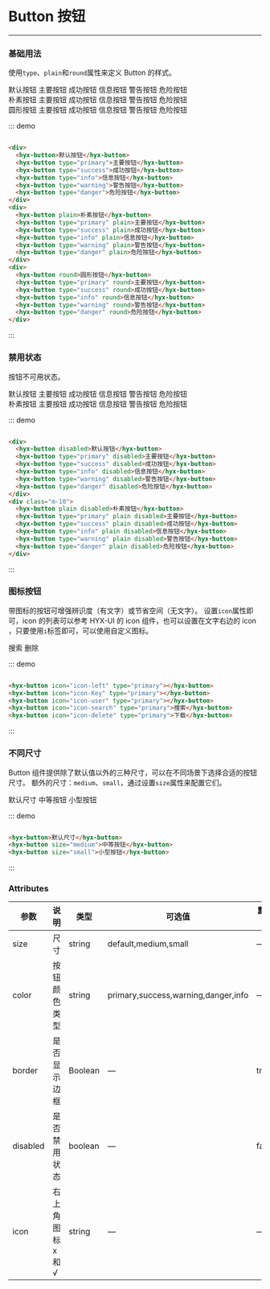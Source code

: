 # Button 按钮
----
### 基础用法
使用```type```、```plain```和```round```属性来定义 Button 的样式。

<div class="demo-block">
  <div>
    <hyx-button>默认按钮</hyx-button>
    <hyx-button type="primary">主要按钮</hyx-button>
    <hyx-button type="success">成功按钮</hyx-button>
    <hyx-button type="info">信息按钮</hyx-button>
    <hyx-button type="warning">警告按钮</hyx-button>
    <hyx-button type="danger">危险按钮</hyx-button>
  </div>
  <div class="m-10">
    <hyx-button plain>朴素按钮</hyx-button>
    <hyx-button type="primary" plain>主要按钮</hyx-button>
    <hyx-button type="success" plain>成功按钮</hyx-button>
    <hyx-button type="info" plain>信息按钮</hyx-button>
    <hyx-button type="warning" plain>警告按钮</hyx-button>
    <hyx-button type="danger" plain>危险按钮</hyx-button>
  </div>
  <div class="m-10">
    <hyx-button round>圆形按钮</hyx-button>
    <hyx-button type="primary" round>主要按钮</hyx-button>
    <hyx-button type="success" round>成功按钮</hyx-button>
    <hyx-button type="info" round>信息按钮</hyx-button>
    <hyx-button type="warning" round>警告按钮</hyx-button>
    <hyx-button type="danger" round>危险按钮</hyx-button>
  </div>
</div>

::: demo
```html

<div>
  <hyx-button>默认按钮</hyx-button>
  <hyx-button type="primary">主要按钮</hyx-button>
  <hyx-button type="success">成功按钮</hyx-button>
  <hyx-button type="info">信息按钮</hyx-button>
  <hyx-button type="warning">警告按钮</hyx-button>
  <hyx-button type="danger">危险按钮</hyx-button>
</div>
<div>
  <hyx-button plain>朴素按钮</hyx-button>
  <hyx-button type="primary" plain>主要按钮</hyx-button>
  <hyx-button type="success" plain>成功按钮</hyx-button>
  <hyx-button type="info" plain>信息按钮</hyx-button>
  <hyx-button type="warning" plain>警告按钮</hyx-button>
  <hyx-button type="danger" plain>危险按钮</hyx-button>
</div>
<div>
  <hyx-button round>圆形按钮</hyx-button>
  <hyx-button type="primary" round>主要按钮</hyx-button>
  <hyx-button type="success" round>成功按钮</hyx-button>
  <hyx-button type="info" round>信息按钮</hyx-button>
  <hyx-button type="warning" round>警告按钮</hyx-button>
  <hyx-button type="danger" round>危险按钮</hyx-button>
</div>

```
:::

### 禁用状态

按钮不可用状态。

<div class="demo-block">
  <div>
    <hyx-button disabled>默认按钮</hyx-button>
    <hyx-button type="primary" disabled>主要按钮</hyx-button>
    <hyx-button type="success" disabled>成功按钮</hyx-button>
    <hyx-button type="info" disabled>信息按钮</hyx-button>
    <hyx-button type="warning" disabled>警告按钮</hyx-button>
    <hyx-button type="danger" disabled>危险按钮</hyx-button>
  </div>
  <div class="m-10">
    <hyx-button plain disabled>朴素按钮</hyx-button>
    <hyx-button type="primary" plain disabled>主要按钮</hyx-button>
    <hyx-button type="success" plain disabled>成功按钮</hyx-button>
    <hyx-button type="info" plain disabled>信息按钮</hyx-button>
    <hyx-button type="warning" plain disabled>警告按钮</hyx-button>
    <hyx-button type="danger" plain disabled>危险按钮</hyx-button>
  </div>
</div>

::: demo
```html

<div>
  <hyx-button disabled>默认按钮</hyx-button>
  <hyx-button type="primary" disabled>主要按钮</hyx-button>
  <hyx-button type="success" disabled>成功按钮</hyx-button>
  <hyx-button type="info" disabled>信息按钮</hyx-button>
  <hyx-button type="warning" disabled>警告按钮</hyx-button>
  <hyx-button type="danger" disabled>危险按钮</hyx-button>
</div>
<div class="m-10">
  <hyx-button plain disabled>朴素按钮</hyx-button>
  <hyx-button type="primary" plain disabled>主要按钮</hyx-button>
  <hyx-button type="success" plain disabled>成功按钮</hyx-button>
  <hyx-button type="info" plain disabled>信息按钮</hyx-button>
  <hyx-button type="warning" plain disabled>警告按钮</hyx-button>
  <hyx-button type="danger" plain disabled>危险按钮</hyx-button>
</div>

```
:::

### 图标按钮
带图标的按钮可增强辨识度（有文字）或节省空间（无文字）。
设置```icon```属性即可，icon 的列表可以参考 HYX-UI 的 icon 组件，也可以设置在文字右边的 icon ，只要使用```i```标签即可，可以使用自定义图标。
<div class="demo-block">
  <hyx-button icon="icon-left" type="primary"></hyx-button>
  <hyx-button icon="icon-Key" type="primary"></hyx-button>
  <hyx-button icon="icon-user" type="primary"></hyx-button>
  <hyx-button icon="icon-search" type="primary">搜索</hyx-button>
  <hyx-button icon="icon-delete" type="primary">删除</hyx-button>
</div>

::: demo
```html

<hyx-button icon="icon-left" type="primary"></hyx-button>
<hyx-button icon="icon-Key" type="primary"></hyx-button>
<hyx-button icon="icon-user" type="primary"></hyx-button>
<hyx-button icon="icon-search" type="primary">搜索</hyx-button>
<hyx-button icon="icon-delete" type="primary">下载</hyx-button>

```
:::


### 不同尺寸

Button 组件提供除了默认值以外的三种尺寸，可以在不同场景下选择合适的按钮尺寸。
额外的尺寸：```medium```、```small```，通过设置```size```属性来配置它们。
<div class="demo-block">
  <hyx-button>默认尺寸</hyx-button>
  <hyx-button size="medium">中等按钮</hyx-button>
  <hyx-button size="small">小型按钮</hyx-button>
</div>

::: demo
```html

<hyx-button>默认尺寸</hyx-button>
<hyx-button size="medium">中等按钮</hyx-button>
<hyx-button size="small">小型按钮</hyx-button>

```
:::

### Attributes
| 参数      | 说明    | 类型      | 可选值       | 默认值   |
|---------- |-------- |---------- |-------------  |-------- |
| size     | 尺寸   | string  |   default,medium,small            |    —     |
| color     | 按钮颜色类型   | string    |   primary,success,warning,danger,info |     —    |
| border     | 是否显示边框   | Boolean    | — | true   |
| disabled  | 是否禁用状态    | boolean   | —   | false   |
| icon  | 右上角图标 x和√ | string   |  —  |  —  |

